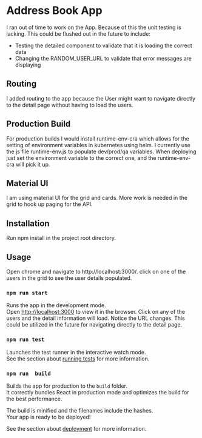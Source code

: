 # Address Book App
I ran out of time to work on the App. Because of this the unit testing is lacking. This could be flushed out in the future to include:
* Testing the detailed component to validate that it is loading the correct data
* Changing the RANDOM_USER_URL to validate that error messages are displaying

## Routing
I added routing to the app because the User might want to navigate directly to the detail page without having to load the users.

## Production Build
For production builds I would install runtime-env-cra which allows for the setting of environment variables in kubernetes using helm. I currently use the js file runtime-env.js to populate dev/prod/qa variables. When deploying just set the environment variable to the correct one, and the runtime-env-cra will pick it up. 

## Material UI
I am using material UI for the grid and cards. More work is needed in the grid to hook up paging for the API.

## Installation
Run npm install in the project root directory.

## Usage
Open chrome and navigate to http://localhost:3000/. click on one of the users in the grid to see the user details populated. 

### `npm run start`

Runs the app in the development mode.\
Open [http://localhost:3000](http://localhost:3000) to view it in the browser.
Click on any of the users and the detail information will load. Notice the URL changes. This could be utilized in the future for navigating directly to the detail page.


### `npm run test`

Launches the test runner in the interactive watch mode.\
See the section about [running tests](https://facebook.github.io/create-react-app/docs/running-tests) for more information.

### `npm run  build`

Builds the app for production to the `build` folder.\
It correctly bundles React in production mode and optimizes the build for the best performance.

The build is minified and the filenames include the hashes.\
Your app is ready to be deployed!

See the section about [deployment](https://facebook.github.io/create-react-app/docs/deployment) for more information.
